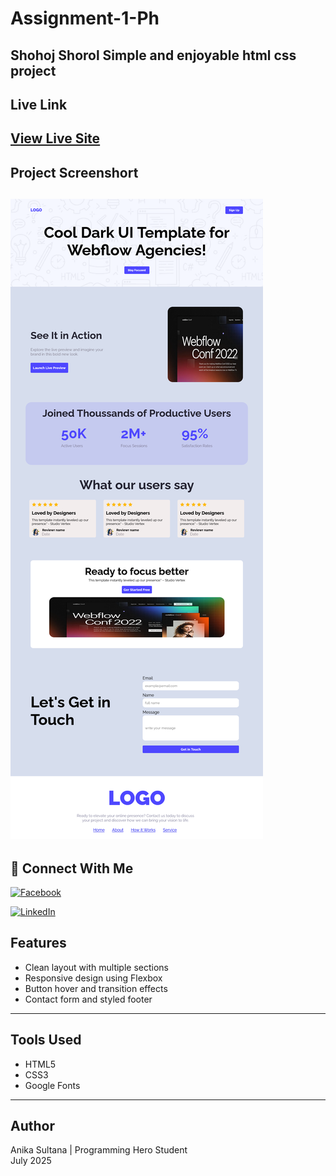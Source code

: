 # Assignment-1-Ph
Shohoj Shorol Simple and enjoyable html css project
---
## Live Link

[View Live Site](https://anika1111122222.github.io/Assignment-1-Ph/)  
---
## Project Screenshort
![Project Screenshort](Projects-screenshort.png)  
---

## 🔗 Connect With Me

[![Facebook](https://img.shields.io/badge/Facebook-1877F2?style=for-the-badge&logo=facebook&logoColor=white)](https://www.facebook.com/anika.sultana.421633)

[![LinkedIn](https://img.shields.io/badge/LinkedIn-0A66C2?style=for-the-badge&logo=linkedin&logoColor=white)](https://www.linkedin.com/in/anika-sultana123)



## Features

- Clean layout with multiple sections  
- Responsive design using Flexbox  
- Button hover and transition effects  
- Contact form and styled footer

---

## Tools Used

- HTML5  
- CSS3  
- Google Fonts

---

## Author

Anika Sultana | Programming Hero Student  
July 2025

